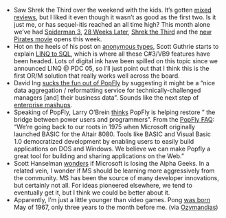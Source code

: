 -   Saw Shrek the Third over the weekend with the kids. It’s gotten
    [mixed
    reviews](http://www.metacritic.com/film/titles/shrekthethird), but I
    liked it even though it wasn’t as good as the first two. Is it just
    me, or has sequel-itis reached an all time high? This month alone
    we’ve had [Spiderman 3](http://www.imdb.com/title/tt0413300/), [28
    Weeks Later](http://www.imdb.com/title/tt0463854/), [Shrek the
    Third](http://www.imdb.com/title/tt0413267/) and the [new Pirates
    movie](http://www.imdb.com/title/tt0449088/) opens this week.
-   Hot on the heels of his post on [anonymous
    types](http://weblogs.asp.net/scottgu/archive/2007/05/15/new-orcas-language-feature-anonymous-types.aspx),
    Scott Guthrie starts to explain [LINQ to
    SQL](http://weblogs.asp.net/scottgu/archive/2007/05/19/using-linq-to-sql-part-1.aspx),
    which is where all these C\#3/VB9 features have been headed. Lots of
    digital ink have been spilled on this topic since we announced LINQ
    @ PDC 05, so I’ll just point out that I think this is the first OR/M
    solution that really works well across the board.
-   David Ing [sucks the fun out of
    PopFly](http://www.from9till2.com/PermaLink.aspx?guid=d75637fe-a7cc-4f18-b0bd-aecddafb9542)
    by suggesting it might be a “nice data aggregation / reformatting
    service for technically-challenged managers [and] their business
    data”. Sounds like the next step of [enterprise
    mashups](http://devhawk.net/2005/11/23/browser-based-applications-in-the-enterprise/).
-   Speaking of PopFly, Larry O’Brein
    [thinks](http://www.knowing.net/PermaLink,guid,652d0d73-23c3-409d-b3f0-3f8879e37bcb.aspx)
    PopFly is helping restore ” the bridge between power users and
    programmers”. From the [PopFly
    FAQ](http://www.popfly.com/Overview/faq.aspx): “We’re going back to
    our roots in 1975 when Microsoft originally launched BASIC for the
    Altair 8080. Tools like BASIC and Visual Basic 1.0 democratized
    development by enabling users to easily build applications on DOS
    and Windows. We believe we can make Popfly a great tool for building
    and sharing applications on the Web.”
-   Scott Hanselman
    [wonders](http://feeds.feedburner.com/~r/ScottHanselman/~3/118288319/IsMicrosoftLosingTheAlphaGeeks.aspx)
    if Microsoft is losing the Alpha Geeks. In a related vein, I wonder
    if MS should be learning more aggressively from the community. MS
    has been the source of many developer innovations, but certainly not
    all. For ideas pioneered elsewhere, we tend to eventually get it,
    but I think we could be better about it.
-   Apparently, I’m just a little younger than video games. Pong [was
    born](http://www.1up.com/do/feature?cId=3159462) May of 1967, only
    three years to the month before me. (via
    [Ozymandias](http://ozymandias.com/archive/2007/05/21/Video-Games-Turn-40.aspx))

